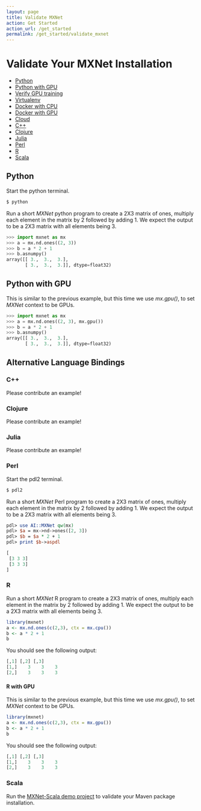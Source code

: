 ```yaml
---
layout: page
title: Validate MXNet
action: Get Started
action_url: /get_started
permalink: /get_started/validate_mxnet
---
```

<!--- Licensed to the Apache Software Foundation (ASF) under one -->
<!--- or more contributor license agreements.  See the NOTICE file -->
<!--- distributed with this work for additional information -->
<!--- regarding copyright ownership.  The ASF licenses this file -->
<!--- to you under the Apache License, Version 2.0 (the -->
<!--- "License"); you may not use this file except in compliance -->
<!--- with the License.  You may obtain a copy of the License at -->

<!---   http://www.apache.org/licenses/LICENSE-2.0 -->

<!--- Unless required by applicable law or agreed to in writing, -->
<!--- software distributed under the License is distributed on an -->
<!--- "AS IS" BASIS, WITHOUT WARRANTIES OR CONDITIONS OF ANY -->
<!--- KIND, either express or implied.  See the License for the -->
<!--- specific language governing permissions and limitations -->
<!--- under the License. -->

# Validate Your MXNet Installation

- [Python](#python)
- [Python with GPU](#python-with-gpu)
- [Verify GPU training](#verify-gpu-training)
- [Virtualenv](#virtualenv)
- [Docker with CPU](#docker-with-cpu)
- [Docker with GPU](#docker-with-gpu)
- [Cloud](#cloud)
- [C++](#alternative-language-bindings)
- [Clojure](#clojure)
- [Julia](#julia)
- [Perl](#perl)
- [R](#r)
- [Scala](#scala)


## Python

Start the python terminal.

```bash
$ python
```

Run a short *MXNet* python program to create a 2X3 matrix of ones, multiply each element in the matrix by 2 followed by adding 1. We expect the output to be a 2X3 matrix with all elements being 3.

```python
>>> import mxnet as mx
>>> a = mx.nd.ones((2, 3))
>>> b = a * 2 + 1
>>> b.asnumpy()
array([[ 3.,  3.,  3.],
       [ 3.,  3.,  3.]], dtype=float32)
```


## Python with GPU

This is similar to the previous example, but this time we use *mx.gpu()*, to set *MXNet* context to be GPUs.

```python
>>> import mxnet as mx
>>> a = mx.nd.ones((2, 3), mx.gpu())
>>> b = a * 2 + 1
>>> b.asnumpy()
array([[ 3.,  3.,  3.],
       [ 3.,  3.,  3.]], dtype=float32)
```


## Alternative Language Bindings

### C++

Please contribute an example!


### Clojure

Please contribute an example!


### Julia

Please contribute an example!


### Perl

Start the pdl2 terminal.

```bash
$ pdl2
```

Run a short *MXNet* Perl program to create a 2X3 matrix of ones, multiply each element in the matrix by 2 followed by adding 1. We expect the output to be a 2X3 matrix with all elements being 3.

```perl
pdl> use AI::MXNet qw(mx)
pdl> $a = mx->nd->ones([2, 3])
pdl> $b = $a * 2 + 1
pdl> print $b->aspdl

[
 [3 3 3]
 [3 3 3]
]
```

### R

Run a short *MXNet* R program to create a 2X3 matrix of ones, multiply each element in the matrix by 2 followed by adding 1. We expect the output to be a 2X3 matrix with all elements being 3.

```r
library(mxnet)
a <- mx.nd.ones(c(2,3), ctx = mx.cpu())
b <- a * 2 + 1
b
```

You should see the following output:

```r
[,1] [,2] [,3]
[1,]    3    3    3
[2,]    3    3    3
```


#### R with GPU

This is similar to the previous example, but this time we use *mx.gpu()*, to set *MXNet* context to be GPUs.

```r
library(mxnet)
a <- mx.nd.ones(c(2,3), ctx = mx.gpu())
b <- a * 2 + 1
b
```

You should see the following output:

```r
[,1] [,2] [,3]
[1,]    3    3    3
[2,]    3    3    3
```


### Scala

Run the <a href="https://github.com/apache/mxnet/tree/master/scala-package/mxnet-demo">MXNet-Scala demo project</a> to validate your Maven package installation.
